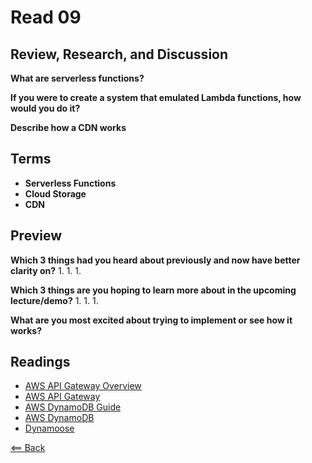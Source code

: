 # Read 09

## Review, Research, and Discussion

**What are serverless functions?**

**If you were to create a system that emulated Lambda functions, how would you do it?**

**Describe how a CDN works**

## Terms
- **Serverless Functions**
- **Cloud Storage**
- **CDN**

## Preview

**Which 3 things had you heard about previously and now have better clarity on?**
1.
1.
1.

**Which 3 things are you hoping to learn more about in the upcoming lecture/demo?**
1.
1.
1.

**What are you most excited about trying to implement or see how it works?**

## Readings
- [AWS API Gateway Overview](https://www.serverless.com/amazon-api-gateway)
- [AWS API Gateway](https://aws.amazon.com/api-gateway/)
- [AWS DynamoDB Guide](https://www.dynamodbguide.com/what-is-dynamo-db/)
- [AWS DynamoDB](https://aws.amazon.com/dynamodb/)
- [Dynamoose](https://dynamoosejs.com/getting_started/Introduction/)

[<== Back](https://simoneodegard.github.io/reading-notes/)